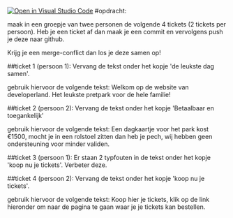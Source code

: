 [![Open in Visual Studio Code](https://classroom.github.com/assets/open-in-vscode-f059dc9a6f8d3a56e377f745f24479a46679e63a5d9fe6f495e02850cd0d8118.svg)](https://classroom.github.com/online_ide?assignment_repo_id=7486977&assignment_repo_type=AssignmentRepo)
#opdracht:

maak in een groepje van twee personen de volgende 4 tickets (2 tickets per persoon). Heb je een ticket af dan maak je een commit en vervolgens push je deze naar github.

Krijg je een merge-conflict dan los je deze samen op!

##ticket 1 (persoon 1):
Vervang de tekst onder het kopje 'de leukste dag samen'.

gebruik hiervoor de volgende tekst:
Welkom op de website van developerland. Het leukste pretpark voor de hele familie!


##ticket 2 (persoon 2):
Vervang de tekst onder het kopje 'Betaalbaar en toegankelijk'

gebruik hiervoor de volgende tekst:
Een dagkaartje voor het park kost €1500, mocht je in een rolstoel zitten dan heb je pech, wij hebben geen ondersteuning voor minder validen.

##ticket 3 (persoon 1):
Er staan 2 typfouten in de tekst onder het kopje 'koop nu je tickets'. Verbeter deze.

##ticket 4 (persoon 2):
Vervang de tekst onder het kopje 'koop nu je tickets'.

gebruik hiervoor de volgende tekst:
Koop hier je tickets, klik op de link hieronder om naar de pagina te gaan waar je je tickets kan bestellen.
